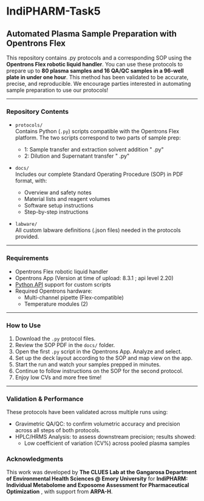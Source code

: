 # IndiPHARM-Task5
## Automated Plasma Sample Preparation with Opentrons Flex

This repository contains .py protocols and a corresponding SOP using the **Opentrons Flex robotic liquid handler**. You can use these protocols to prepare up to **80 plasma samples and 16 QA/QC samples in a 96-well plate in under one hour**. This method has been validated to be accurate, precise, and reproducible. We encourage parties interested in automating sample preparation to use our protocols!

---

### Repository Contents

- `protocols/`  
  Contains Python (`.py`) scripts compatible with the Opentrons Flex platform. The two scripts correspond to two parts of sample prep:
  - 1: Sample transfer and extraction solvent addition " .py"
  - 2: Dilution and Supernatant transfer " .py"

- `docs/`  
  Includes our complete Standard Operating Procedure (SOP) in PDF format, with:
  - Overview and safety notes
  - Material lists and reagent volumes
  - Software setup instructions
  - Step-by-step instructions

- `labware/`  
  All custom labware definitions (.json files) needed in the protocols provided.

---

### Requirements

- Opentrons Flex robotic liquid handler
- Opentrons App (Version at time of upload: 8.3.1 ; api level 2.20)
- [Python API](https://docs.opentrons.com/v2/) support for custom scripts
- Required Opentrons hardware:
  - Multi-channel pipette (Flex-compatible)
  - Temperature modules (2)

---

### How to Use

1. Download the `.py` protocol files.
2. Review the SOP PDF in the `docs/` folder.
4. Open the first `.py` script in the Opentrons App. Analyze and select.
5. Set up the deck layout according to the SOP and map view on the app.
7. Start the run and watch your samples prepped in minutes.
8. Continue to follow instructions on the SOP for the second protocol.
9. Enjoy low CVs and more free time!   

---

### Validation & Performance

These protocols have been validated across multiple runs using:

- Gravimetric QA/QC: to confirm volumetric accuracy and precision across all steps of both protocols. 
- HPLC/HRMS Analysis: to assess downstream precision; results showed: 
  - Low coefficient of variation (CV%) across pooled plasma samples

### Acknowledgments

This work was developed by **The CLUES Lab at the Gangarosa Department of Environmental Health Sciences @ Emory University** for **IndiPHARM: Individual Metabolome and Exposome Assessment for Pharmaceutical Optimization** , with support from **ARPA-H**.  
